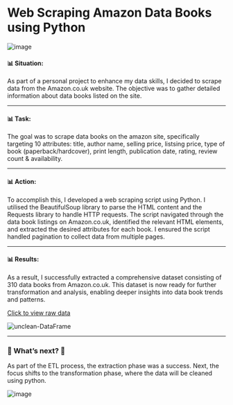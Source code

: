 # Web Scraping Amazon Data Books using Python 
![image](https://github.com/user-attachments/assets/47b8fe7d-a68f-4e9e-bc03-7001b8d56b2f)


#### 📊 Situation: 
 
As part of a personal project to enhance my data skills, I decided to scrape data from the Amazon.co.uk website. The objective was to gather detailed information about data books listed on the site.

---
#### 📊 Task:  

The goal was to scrape data books on the amazon site, specifically targeting 10 attributes: title, author name, selling price, listsing price, type of book (paperback/hardcover), print length, publication date, rating, review count & availability.

---
#### 📊 Action:

To accomplish this, I developed a web scraping script using Python. I utilised the BeautifulSoup library to parse the HTML content and the Requests library to handle HTTP requests. The script navigated through the data book listings on Amazon.co.uk, identified the relevant HTML elements, and extracted the desired attributes for each book. I ensured the script handled pagination to collect data from multiple pages.

---
#### 📊 Results: 
As a result, I successfully extracted a comprehensive dataset consisting of 310 data books from Amazon.co.uk. This dataset is now ready for further transformation and analysis, enabling deeper insights into data book trends and patterns.

[Click to view raw data ](https://github.com/TendaiPhikiso/Amazon_web_Scraping/blob/main/amazon_dataBooks.csv)

![unclean-DataFrame](https://github.com/user-attachments/assets/1eacab1c-4a6b-4eaa-b768-d1f6197effcb)

---
###  🚀 What’s next? 🚀

As part of the ETL process, the extraction phase was a success. Next, the focus shifts to the transformation phase, where the data will be cleaned using python.

![image](https://github.com/user-attachments/assets/af1a1310-952b-4018-a766-33d9535baa89)

